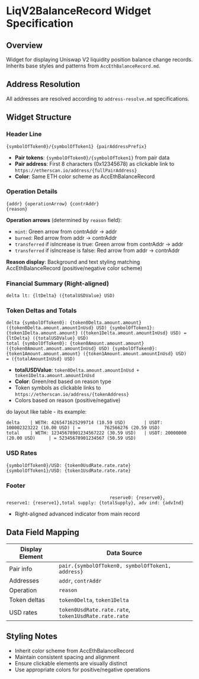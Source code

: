 # LiqV2BalanceRecord Widget Specification

## Overview

Widget for displaying Uniswap V2 liquidity position balance change records. Inherits base styles and patterns from
`AccEthBalanceRecord.md`.

## Address Resolution

All addresses are resolved according to `address-resolve.md` specifications.

## Widget Structure

### Header Line

```
{symbolOfToken0}/{symbolOfToken1} {pairAddressPrefix}
```

- **Pair tokens**: `{symbolOfToken0}/{symbolOfToken1}` from pair data
- **Pair address**: First 8 characters (0x12345678) as clickable link to
  `https://etherscan.io/address/{fullPairAddress}`
- **Color**: Same ETH color scheme as AccEthBalanceRecord

### Operation Details

```
{addr} {operationArrow} {contrAddr}
{reason}
```

**Operation arrows** (determined by `reason` field):

- `mint`: Green arrow from contrAddr → addr
- `burned`: Red arrow from addr → contrAddr
- `transferred` if isIncrease is true: Green arrow from contrAddr → addr
- `transferred` if isIncrease is false: Red arrow from addr → contrAddr

**Reason display**: Background and text styling matching AccEthBalanceRecord (positive/negative color scheme)

### Financial Summary (Right-aligned)

```
delta lt: {ltDelta} ({totalUSDValue} USD)
```

### Token Deltas and Totals

```
delta {symbolOfToken0}: {token0Delta.amount.amount} ({token0Delta.amount.amountInUsd} USD) {symbolOfToken1}: {token1Delta.amount.amount} ({token1Delta.amount.amountInUsd} USD) = {ltDelta} ({totalUSDValue} USD)
total {symbolOfToken0}: {token0Amount.amount.amount} ({token0Amount.amount.amountInUsd} USD) {symbolOfToken0}: {token1Amount.amount.amount} ({token1Amount.amount.amountInUsd} USD)  = ({totalAmountInUsd} USD)
```

- **totalUSDValue**: `token0Delta.amount.amountInUsd + token1Delta.amount.amountInUsd`
- **Color**: Green/red based on reason type
- Token symbols as clickable links to `https://etherscan.io/address/{tokenAddress}`
- Colors based on reason (positive/negative)

do layout like table - its example:
```
delta    | WETH: 4265471625299714 (10.59 USD)       | USDT: 100002323222 (10.00 USD) | =         762566276 (20.59 USD)
total    | WETH: 12345678901234567222 (30.59 USD)   | USDT: 20000000 (20.00 USD)     | = 52345678901234567 (50.59 USD)
```

### USD Rates

```
{symbolOfToken0}/USD: {token0UsdRate.rate.rate}
{symbolOfToken1}/USD: {token1UsdRate.rate.rate}
```


### Footer

```
                                       reserve0: {reserve0},  reserve1: {reserve1},total supply: {totalSupply}, adv ind: {advInd}
```

- Right-aligned advanced indicator from main record

## Data Field Mapping

| Display Element    | Data Source                                          |
|--------------------|------------------------------------------------------|
| Pair info          | `pair.{symbolOfToken0, symbolOfToken1,  address}`    |
| Addresses          | `addr`, `contrAddr`                                  |
| Operation          | `reason`                                             |
| Token deltas       | `token0Delta`, `token1Delta`                         |
| USD rates          | `token0UsdRate.rate.rate`, `token1UsdRate.rate.rate` |


## Styling Notes

- Inherit color scheme from AccEthBalanceRecord
- Maintain consistent spacing and alignment
- Ensure clickable elements are visually distinct
- Use appropriate colors for positive/negative operations